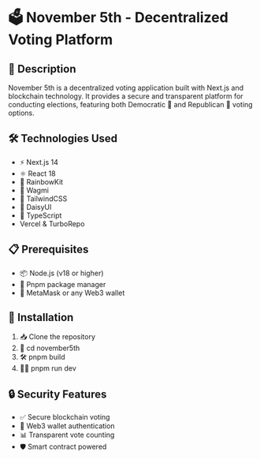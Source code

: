 # 🗳️ November 5th - Decentralized Voting Platform

## 📝 Description
November 5th is a decentralized voting application built with Next.js and blockchain technology. It provides a secure and transparent platform for conducting elections, featuring both Democratic 🔵 and Republican 🔴 voting options.

## 🛠️ Technologies Used
- ⚡ Next.js 14
- ⚛️ React 18
- 🌈 RainbowKit
- 🔗 Wagmi
- 💅 TailwindCSS
- 🎨 DaisyUI
- 📘 TypeScript 
- Vercel & TurboRepo

## 📋 Prerequisites
- 📦 Node.js (v18 or higher)
- 🧶 Pnpm package manager
- 🦊 MetaMask or any Web3 wallet

## 🚀 Installation

1. 📥 Clone the repository
2. 📂 cd november5th
3. 🛠️ pnpm build
4. 🏃‍♂️ pnpm run dev 

## 🔒 Security Features
- ✅ Secure blockchain voting
- 🔐 Web3 wallet authentication
- 📊 Transparent vote counting
- 🛡️ Smart contract powered 